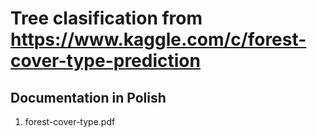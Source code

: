 # Tree clasification from https://www.kaggle.com/c/forest-cover-type-prediction

## Documentation in Polish 
1. forest-cover-type.pdf
